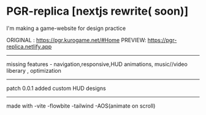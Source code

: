 # PGR-replica [nextjs rewrite( soon)]
I'm making a game-website for design practice

ORIGINAL : https://pgr.kurogame.net/#Home
PREVIEW:  https://pgr-replica.netlify.app
___________________________________________
missing features - navigation,responsive,HUD animations, music//video liberary , optimization
__________________________________________
patch 0.0.1
added custom HUD designs
__________________________________________
made with
-vite
-flowbite
-tailwind
-AOS(animate on scroll)
